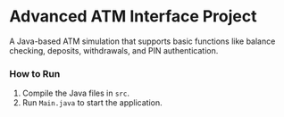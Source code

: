 # Advanced ATM Interface Project

A Java-based ATM simulation that supports basic functions like balance checking, deposits, withdrawals, and PIN authentication.

### How to Run

1. Compile the Java files in `src`.
2. Run `Main.java` to start the application.

